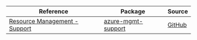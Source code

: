 | Reference | Package | Source |
|---|---|---|
|[Resource Management - Support](mgmt-support-readme.md)|[azure-mgmt-support](https://pypi.org/project/azure-mgmt-support)|[GitHub](https://github.com/Azure/azure-sdk-for-python/blob/main/sdk/support/azure-mgmt-support)|
